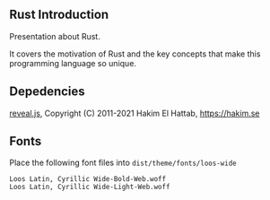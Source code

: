## Rust Introduction

Presentation about Rust.

It covers the motivation of Rust and the key concepts that make this programming language so unique. 

## Depedencies

[reveal.js](https://github.com/hakimel/reveal.js/), Copyright (C) 2011-2021 Hakim El Hattab, https://hakim.se

## Fonts

Place the following font files into `dist/theme/fonts/loos-wide`

    Loos Latin, Cyrillic Wide-Bold-Web.woff
    Loos Latin, Cyrillic Wide-Light-Web.woff
